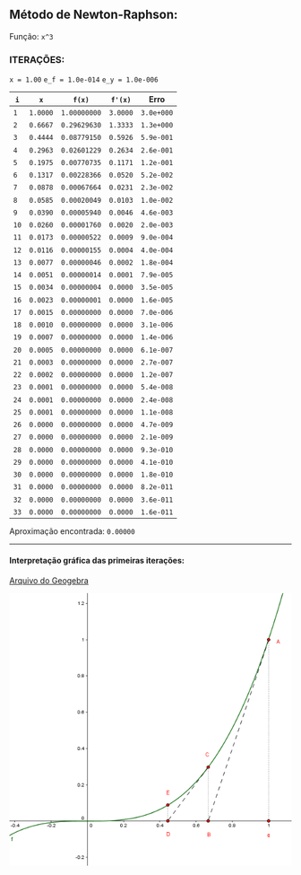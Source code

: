 ## Método de Newton-Raphson:

Função: `x^3`

### ITERAÇÕES:

`x = 1.00`	`e_f = 1.0e-014`	`e_y = 1.0e-006`

`i`|`x`|`f(x)`|`f'(x)`|Erro
---|---|---|---|---
`1`|`1.0000`|`1.00000000`|`3.0000`|`3.0e+000`
`2`|`0.6667`|`0.29629630`|`1.3333`|`1.3e+000`
`3`|`0.4444`|`0.08779150`|`0.5926`|`5.9e-001`
`4`|`0.2963`|`0.02601229`|`0.2634`|`2.6e-001`
`5`|`0.1975`|`0.00770735`|`0.1171`|`1.2e-001`
`6`|`0.1317`|`0.00228366`|`0.0520`|`5.2e-002`
`7`|`0.0878`|`0.00067664`|`0.0231`|`2.3e-002`
`8`|`0.0585`|`0.00020049`|`0.0103`|`1.0e-002`
`9`|`0.0390`|`0.00005940`|`0.0046`|`4.6e-003`
`10`|`0.0260`|`0.00001760`|`0.0020`|`2.0e-003`
`11`|`0.0173`|`0.00000522`|`0.0009`|`9.0e-004`
`12`|`0.0116`|`0.00000155`|`0.0004`|`4.0e-004`
`13`|`0.0077`|`0.00000046`|`0.0002`|`1.8e-004`
`14`|`0.0051`|`0.00000014`|`0.0001`|`7.9e-005`
`15`|`0.0034`|`0.00000004`|`0.0000`|`3.5e-005`
`16`|`0.0023`|`0.00000001`|`0.0000`|`1.6e-005`
`17`|`0.0015`|`0.00000000`|`0.0000`|`7.0e-006`
`18`|`0.0010`|`0.00000000`|`0.0000`|`3.1e-006`
`19`|`0.0007`|`0.00000000`|`0.0000`|`1.4e-006`
`20`|`0.0005`|`0.00000000`|`0.0000`|`6.1e-007`
`21`|`0.0003`|`0.00000000`|`0.0000`|`2.7e-007`
`22`|`0.0002`|`0.00000000`|`0.0000`|`1.2e-007`
`23`|`0.0001`|`0.00000000`|`0.0000`|`5.4e-008`
`24`|`0.0001`|`0.00000000`|`0.0000`|`2.4e-008`
`25`|`0.0001`|`0.00000000`|`0.0000`|`1.1e-008`
`26`|`0.0000`|`0.00000000`|`0.0000`|`4.7e-009`
`27`|`0.0000`|`0.00000000`|`0.0000`|`2.1e-009`
`28`|`0.0000`|`0.00000000`|`0.0000`|`9.3e-010`
`29`|`0.0000`|`0.00000000`|`0.0000`|`4.1e-010`
`30`|`0.0000`|`0.00000000`|`0.0000`|`1.8e-010`
`31`|`0.0000`|`0.00000000`|`0.0000`|`8.2e-011`
`32`|`0.0000`|`0.00000000`|`0.0000`|`3.6e-011`
`33`|`0.0000`|`0.00000000`|`0.0000`|`1.6e-011`

Aproximação encontrada: `0.00000`

---
#### Interpretação gráfica das primeiras iterações:

[Arquivo do Geogebra](newton-raphson.ggb)

![Interpretação gráfica das primeiras iterações](newton-raphson.png)
